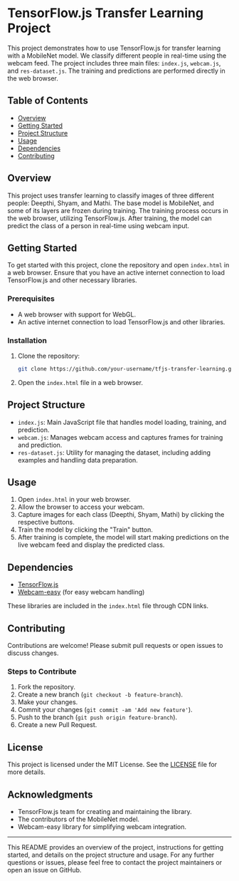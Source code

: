 # TensorFlow.js Transfer Learning Project

This project demonstrates how to use TensorFlow.js for transfer learning with a MobileNet model. We classify different people in real-time using the webcam feed. The project includes three main files: `index.js`, `webcam.js`, and `res-dataset.js`. The training and predictions are performed directly in the web browser.

## Table of Contents
- [Overview](#overview)
- [Getting Started](#getting-started)
- [Project Structure](#project-structure)
- [Usage](#usage)
- [Dependencies](#dependencies)
- [Contributing](#contributing)


## Overview
This project uses transfer learning to classify images of three different people: Deepthi, Shyam, and Mathi. The base model is MobileNet, and some of its layers are frozen during training. The training process occurs in the web browser, utilizing TensorFlow.js. After training, the model can predict the class of a person in real-time using webcam input.

## Getting Started
To get started with this project, clone the repository and open `index.html` in a web browser. Ensure that you have an active internet connection to load TensorFlow.js and other necessary libraries.

### Prerequisites
- A web browser with support for WebGL.
- An active internet connection to load TensorFlow.js and other libraries.

### Installation
1. Clone the repository:
    ```bash
    git clone https://github.com/your-username/tfjs-transfer-learning.git
    ```
2. Open the `index.html` file in a web browser.

## Project Structure
- `index.js`: Main JavaScript file that handles model loading, training, and prediction.
- `webcam.js`: Manages webcam access and captures frames for training and prediction.
- `res-dataset.js`: Utility for managing the dataset, including adding examples and handling data preparation.

## Usage
1. Open `index.html` in your web browser.
2. Allow the browser to access your webcam.
3. Capture images for each class (Deepthi, Shyam, Mathi) by clicking the respective buttons.
4. Train the model by clicking the "Train" button.
5. After training is complete, the model will start making predictions on the live webcam feed and display the predicted class.

## Dependencies
- [TensorFlow.js](https://www.tensorflow.org/js)
- [Webcam-easy](https://github.com/bensonruan/webcam-easy) (for easy webcam handling)

These libraries are included in the `index.html` file through CDN links.

## Contributing
Contributions are welcome! Please submit pull requests or open issues to discuss changes.

### Steps to Contribute
1. Fork the repository.
2. Create a new branch (`git checkout -b feature-branch`).
3. Make your changes.
4. Commit your changes (`git commit -am 'Add new feature'`).
5. Push to the branch (`git push origin feature-branch`).
6. Create a new Pull Request.

## License
This project is licensed under the MIT License. See the [LICENSE](LICENSE) file for more details.

## Acknowledgments
- TensorFlow.js team for creating and maintaining the library.
- The contributors of the MobileNet model.
- Webcam-easy library for simplifying webcam integration.

---

This README provides an overview of the project, instructions for getting started, and details on the project structure and usage. For any further questions or issues, please feel free to contact the project maintainers or open an issue on GitHub.

